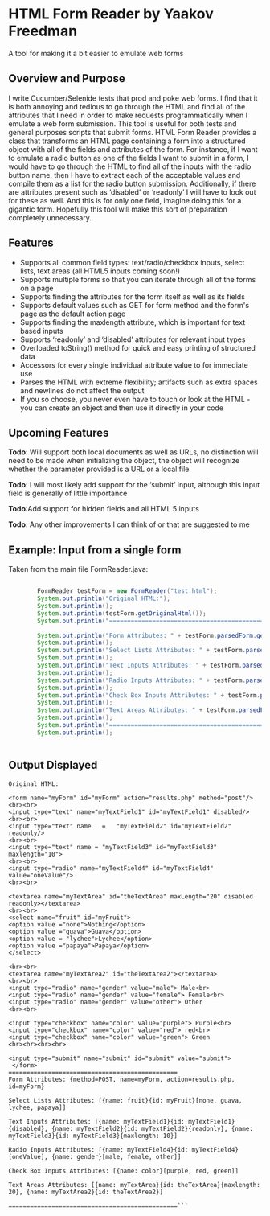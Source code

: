 ﻿# HTML Form Reader by Yaakov Freedman

A tool for making it a bit easier to emulate web forms

## Overview and Purpose

I write Cucumber/Selenide tests that prod and poke web forms.  I find that it is both annoying and tedious to go
through the HTML and find all of the attributes that I need in order to make requests programmatically when I emulate 
a web form submission.
This tool is useful for both tests and general purposes scripts that submit forms.
HTML Form Reader provides a class that transforms an HTML page containing a form into a structured object with 
all of the fields and attributes of the form. For instance, if I want to emulate a radio button as one of the fields 
I want to submit in a form, I would have to go through the HTML to find all of the inputs with the radio button name, 
then I have to extract each of the acceptable values and compile them as a list for the radio button submission. 
Additionally, if there are attributes present such as ‘disabled’ or ‘readonly’ I will have to look out for these as well. 
And this is for only one field, imagine doing this for a gigantic form. Hopefully this tool will make this sort of 
preparation completely unnecessary.

## Features

* Supports all common field types: text/radio/checkbox inputs, select lists, text areas (all HTML5 inputs coming soon!)
* Supports multiple forms so that you can iterate through all of the forms on a page
* Supports finding the attributes for the form itself as well as its fields
* Supports default values such as GET for form method and the form's page as the default action page
* Supports finding the maxlength attribute, which is important for text based inputs
* Supports ‘readonly’ and ‘disabled’ attributes for relevant input types
* Overloaded toString() method for quick and easy printing of structured data
* Accessors for every single individual attribute value to for immediate use
* Parses the HTML with extreme flexibility; artifacts such as extra spaces and newlines do not affect the output
* If you so choose, you never even have to touch or look at the HTML - you can create an object and then use it directly
in your code

## Upcoming Features

**Todo**: Will support both local documents as well as URLs, no distinction will need to be made when initializing the object, 
the object will recognize whether the parameter provided is a URL or a local file

**Todo**: I will most likely add support for the ‘submit’ input, although this input field is generally of little importance

**Todo**:Add support for hidden fields and all HTML 5 inputs


**Todo**: Any other improvements I can think of or that are suggested to me

## Example: Input from a single form

Taken from the main file FormReader.java:
	
```java

		FormReader testForm = new FormReader("test.html");
		System.out.println("Original HTML:");
		System.out.println();
		System.out.println(testForm.getOriginalHtml());
		System.out.println("===============================================");

		System.out.println("Form Attributes: " + testForm.parsedForm.getForm());
		System.out.println();
		System.out.println("Select Lists Attributes: " + testForm.parsedForm.getSelectLists());
		System.out.println();
		System.out.println("Text Inputs Attributes: " + testForm.parsedForm.getTextInputs());
		System.out.println();
		System.out.println("Radio Inputs Attributes: " + testForm.parsedForm.getRadioInputs());
		System.out.println();
		System.out.println("Check Box Inputs Attributes: " + testForm.parsedForm.getCheckBoxInputs());;
		System.out.println();
		System.out.println("Text Areas Attributes: " + testForm.parsedForm.getTextAreas());
		System.out.println();
		System.out.println("===============================================");
		System.out.println();
		
```

## Output Displayed

```
Original HTML:

<form name="myForm" id="myForm" action="results.php" method="post"/>
<br><br>
<input type="text" name="myTextField1" id="myTextField1" disabled/>
<br><br>
<input type="text" name   =   "myTextField2" id="myTextField2" readonly/>
<br><br>
<input type="text" name = "myTextField3" id="myTextField3" maxlength="10">
<br><br>
<input type="radio" name="myTextField4" id="myTextField4" value="oneValue"/>
<br><br>

<textarea name="myTextArea" id="theTextArea" maxLength="20" disabled readonly></textarea>
<br><br>
<select name="fruit" id="myFruit">
<option value ="none">Nothing</option>
<option value ="guava">Guava</option>
<option value = "lychee">Lychee</option>
<option value ="papaya">Papaya</option>
</select> 

<br><br>
<textarea name="myTextArea2" id="theTextArea2"></textarea>
<br><br>
<input type="radio" name="gender" value="male"> Male<br>
<input type="radio" name="gender" value="female"> Female<br>
<input type="radio" name="gender" value="other"> Other 
<br><br>

<input type="checkbox" name="color" value="purple"> Purple<br>
<input type="checkbox" name="color" value="red"> red<br>
<input type="checkbox" name="color" value="green"> Green 
<br><br><br><br>

<input type="submit" name="submit" id="submit" value="submit">
 </form>
===============================================
Form Attributes: {method=POST, name=myForm, action=results.php, id=myForm}

Select Lists Attributes: [{name: fruit}{id: myFruit}[none, guava, lychee, papaya]]

Text Inputs Attributes: [{name: myTextField1}{id: myTextField1}{disabled}, {name: myTextField2}{id: myTextField2}{readonly}, {name: myTextField3}{id: myTextField3}{maxlength: 10}]

Radio Inputs Attributes: [{name: myTextField4}{id: myTextField4}[oneValue], {name: gender}[male, female, other]]

Check Box Inputs Attributes: [{name: color}[purple, red, green]]

Text Areas Attributes: [{name: myTextArea}{id: theTextArea}{maxlength: 20}, {name: myTextArea2}{id: theTextArea2}]

===============================================```